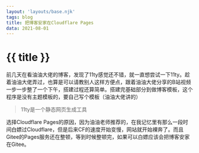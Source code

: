 ```yaml
---
layout: 'layouts/base.njk'
tags: blog
title: 把博客安家在Cloudflare Pages
data: 2021-08-01
---
```


# {{ title }}

前几天在看油油大佬的博客，发现了11ty感觉还不错，就一直想尝试一下11ty。趁着油油大佬弄过，也算是可以请教别人这样方便点，跟着油油大佬分享的B站视频一步一步整了一个下午，搭建过程还算简单。搭建完基础部分到做博客模板，这个程序是没有主题模板的，要自己写个模板（油油大佬讲的）

>11ty是一个静态网页生成工具

选择Cloudflare Pages的原因，因为油油老师推荐的，在我记忆里有那么一段时间白嫖过Cloudflare，但是后来CF的速度开始变慢，网站就开始裸奔了。而且Gitee的Pages服务还在整顿，等到时候整顿完，如果可以白嫖应该会把博客安家在Gitee。